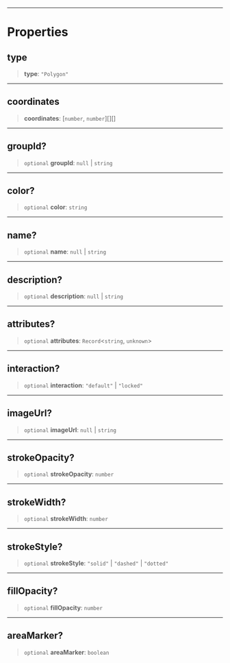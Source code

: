 ***

# Properties

## type

> **type**: `"Polygon"`

***

## coordinates

> **coordinates**: \[`number`, `number`]\[]\[]

***

## groupId?

> `optional` **groupId**: `null` | `string`

***

## color?

> `optional` **color**: `string`

***

## name?

> `optional` **name**: `null` | `string`

***

## description?

> `optional` **description**: `null` | `string`

***

## attributes?

> `optional` **attributes**: `Record`\<`string`, `unknown`>

***

## interaction?

> `optional` **interaction**: `"default"` | `"locked"`

***

## imageUrl?

> `optional` **imageUrl**: `null` | `string`

***

## strokeOpacity?

> `optional` **strokeOpacity**: `number`

***

## strokeWidth?

> `optional` **strokeWidth**: `number`

***

## strokeStyle?

> `optional` **strokeStyle**: `"solid"` | `"dashed"` | `"dotted"`

***

## fillOpacity?

> `optional` **fillOpacity**: `number`

***

## areaMarker?

> `optional` **areaMarker**: `boolean`

